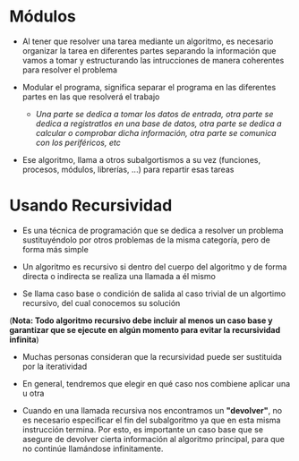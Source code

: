 # Módulos

* Al tener que resolver una tarea mediante un algoritmo, es necesario organizar la tarea en diferentes partes
separando la información que vamos a tomar y estructurando las intrucciones de manera coherentes para resolver el problema

* Modular el programa, significa separar el programa en las diferentes partes en las que resolverá el trabajo
    
    * _Una parte se dedica a tomar los datos de entrada, otra parte se dedica a registratlos en una base de datos, otra parte se dedica
    a calcular o comprobar dicha información, otra parte se comunica con los periféricos, etc_

* Ese algoritmo, llama a otros subalgortismos a su vez (funciones, procesos, módulos, librerías, ...) para repartir esas tareas

# Usando Recursividad

* Es una técnica de programación que se dedica a resolver un problema sustituyéndolo por otros problemas de la misma categoría, pero de forma más simple

* Un algoritmo es recursivo si dentro del cuerpo del algoritmo y de forma directa o indirecta se realiza una llamada a él mismo

* Se llama caso base o condición de salida al caso trivial de un algortimo recursivo, del cual conocemos su solución

(**Nota: Todo algoritmo recursivo debe incluir al menos un caso base y garantizar que se ejecute en algún momento para evitar la recursividad infinita**)

* Muchas personas consideran que la recursividad puede ser sustituida por la iteratividad

* En general, tendremos que elegir en qué caso nos combiene aplicar una u otra

* Cuando en una llamada recursiva nos encontramos un **"devolver"**, no es necesario especificar el fin del subalgoritmo ya que en esta misma instrucción termina. Por esto, es importante un caso base que se asegure de devolver cierta información al algoritmo principal, para que no continúe llamándose infinitamente.